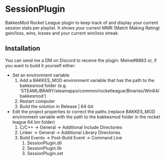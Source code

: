# SessionPlugin
BakkesMod Rocket League plugin to keep track of and display your current session stats per playlist. It shows your current MMR (Match Making Rating) gain/loss, wins, losses and your current win/loss streak.

## Installation
You can send me a DM on Discord to receive the plugin: Meine#8883 or, if you want to build it yourself either:

* Set an environment variable
    1. Add a BAKKES_MOD environment variable that has the path to the bakkesmod folder (e.g. 'STEAMLIBRARY/steamapps/common/rocketleague/Binaries/Win64/bakkesmod')
    2. Restart computer
    3. Build the solution in Release | 64-bit
* Edit the project properties to correct the paths (replace BAKKES_MOD environment variable with the path to the bakkesmod folder in the rocket league 64 bin folder)
    1. C/C++ -> General -> Additional Include Directories
    2. Linker -> General -> Additional Library Directories
    3. Build Events -> Post-Build Event -> Command Line
        1. SessionPlugin.dll
        2. SessionPlugin.lib
        3. SessionPlugin.set

